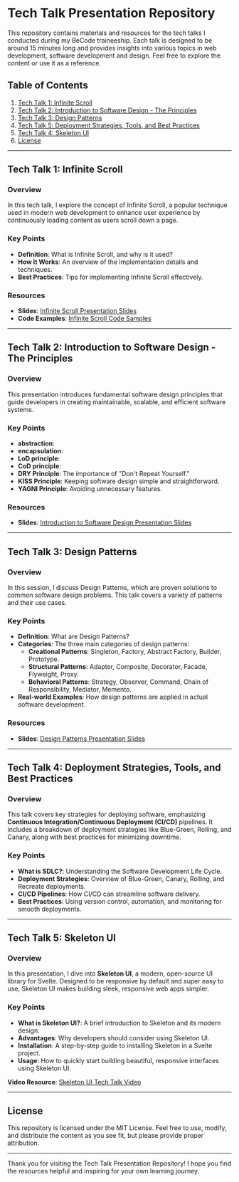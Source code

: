 # Tech Talk Presentation Repository

 This repository contains materials and resources for the tech talks I conducted during my BeCode traineeship. Each talk is designed to be around 15 minutes long and provides insights into various topics in web development, software development and design. Feel free to explore the content or use it as a reference.

## Table of Contents

1. [Tech Talk 1: Infinite Scroll](#tech-talk-1-infinite-scroll)
2. [Tech Talk 2: Introduction to Software Design - The Principles](#tech-talk-2-introduction-to-software-design---the-principles)
3. [Tech Talk 3: Design Patterns](#tech-talk-3-design-patterns)
4. [Tech Talk 5: Deployment Strategies, Tools, and Best Practices](#tech-talk-5-deployment-strategies-tools-and-best-practices)
5. [Tech Talk 4: Skeleton UI](#tech-talk-4-skeleton-ui)
6. [License](#license)

---

## Tech Talk 1: Infinite Scroll

### Overview
In this tech talk, I explore the concept of Infinite Scroll, a popular technique used in modern web development to enhance user experience by continuously loading content as users scroll down a page. 

### Key Points
- **Definition**: What is Infinite Scroll, and why is it used?
- **How It Works**: An overview of the implementation details and techniques.
- **Best Practices**: Tips for implementing Infinite Scroll effectively.
  

### Resources
- **Slides**: [Infinite Scroll Presentation Slides](slides/infinite_croll.pdf)
- **Code Examples**: [Infinite Scroll Code Samples](/le_scroll_infini)


---

## Tech Talk 2: Introduction to Software Design - The Principles

### Overview
This presentation introduces fundamental software design principles that guide developers in creating maintainable, scalable, and efficient software systems.

### Key Points
- **abstraction**:
- **encapsulation**:
- **LoD principle**:
- **CoD principle**:
- **DRY Principle**: The importance of "Don't Repeat Yourself."
- **KISS Principle**: Keeping software design simple and straightforward.
- **YAGNI Principle**: Avoiding unnecessary features.

### Resources
- **Slides**: [Introduction to Software Design Presentation Slides](slides/introduction_to_software_design.pdf)

---

## Tech Talk 3: Design Patterns

### Overview
In this session, I discuss Design Patterns, which are proven solutions to common software design problems. This talk covers a variety of patterns and their use cases.

### Key Points
- **Definition**: What are Design Patterns?
- **Categories**: The three main categories of design patterns:
  - **Creational Patterns**: Singleton, Factory, Abstract Factory, Builder, Prototype.
  - **Structural Patterns**: Adapter, Composite, Decorator, Facade, Flyweight, Proxy.
  - **Behavioral Patterns**: Strategy, Observer, Command, Chain of Responsibility, Mediator, Memento.
- **Real-world Examples**: How design patterns are applied in actual software development.

### Resources
- **Slides**: [Design Patterns Presentation Slides](slides/design_patterns.pdf)

---

## Tech Talk 4: Deployment Strategies, Tools, and Best Practices

### Overview
This talk covers key strategies for deploying software, emphasizing **Continuous Integration/Continuous Deployment (CI/CD)** pipelines. It includes a breakdown of deployment strategies like Blue-Green, Rolling, and Canary, along with best practices for minimizing downtime.

### Key Points
- **What is SDLC?**: Understanding the Software Development Life Cycle.
- **Deployment Strategies**: Overview of Blue-Green, Canary, Rolling, and Recreate deployments.
- **CI/CD Pipelines**: How CI/CD can streamline software delivery.
- **Best Practices**: Using version control, automation, and monitoring for smooth deployments.

---


## Tech Talk 5: Skeleton UI

### Overview
In this presentation, I dive into **Skeleton UI**, a modern, open-source UI library for Svelte. Designed to be responsive by default and super easy to use, Skeleton UI makes building sleek, responsive web apps simpler.

### Key Points
- **What is Skeleton UI?**: A brief introduction to Skeleton and its modern design.
- **Advantages**: Why developers should consider using Skeleton UI.
- **Installation**: A step-by-step guide to installing Skeleton in a Svelte project.
- **Usage**: How to quickly start building beautiful, responsive interfaces using Skeleton UI.

**Video Resource**: [Skeleton UI Tech Talk Video](https://youtu.be/P_A0qQ7AuK8?si=oX29qxndrr1cRPIz)

---


## License

This repository is licensed under the MIT License. Feel free to use, modify, and distribute the content as you see fit, but please provide proper attribution.

---

Thank you for visiting the Tech Talk Presentation Repository! I hope you find the resources helpful and inspiring for your own learning journey.
